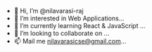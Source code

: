 - 👋 Hi, I’m @nilavarasi-raj
- 👀 I’m interested in Web Applications...
- 🌱 I’m currently learning React & JavaScript ...
- 💞️ I’m looking to collaborate on ...
- 📫 Mail me nilavarasicse@gmail.com...

<!---
nilavarasi-raj/nilavarasi-raj is a ✨ special ✨ repository because its `README.md` (this file) appears on your GitHub profile.
You can click the Preview link to take a look at your changes.
--->
